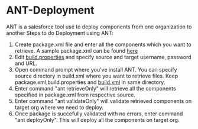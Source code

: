 # ANT-Deployment
ANT is a salesforce tool use to deploy components from one organization to another
Steps to do Deployment using ANT:

1. Create package.xml file and enter all the components which you want to retrieve. A sample package.xml can be found [here](https://github.com/MRohit/ANT-Deployment/blob/master/config/package.xml)
2. Edit [build.properties](https://github.com/MRohit/ANT-Deployment/blob/master/config/build.properties) and specify source and target username, password and URL.
3. Open command prompt where you've install ANT. You can specify source directory in build.xml where you want to retrieve files. Keep package.xml,build.properties and [build.xml](https://github.com/MRohit/ANT-Deployment/blob/master/config/build.xml) in same directory.
4. Enter command "ant retrieveOnly" will retrieve all the components specified in package.xml from respective source.
5. Enter command "ant validateOnly" will validate retrieved components on target org where we need to deploy.
6. Once package is succefully validated with no errors, enter command "ant deployOnly". This will deploy all the components on target org.
